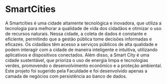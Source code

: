 # SmartCities
 A Smartcities é uma cidade altamente tecnológica e inovadora, que utiliza a tecnologia para melhorar a qualidade de vida dos cidadãos e otimizar o uso de recursos naturais. Nessa cidade, a coleta de dados é constante e eficiente, permitindo que a gestão pública tome decisões informadas e eficazes. Os cidadãos têm acesso a serviços públicos de alta qualidade e podem interagir com a cidade de maneira inteligente e intuitiva, utilizando aplicativos e dispositivos conectados. Além disso, a Smart City é uma cidade sustentável, que prioriza o uso de energia limpa e tecnologias verdes, promovendo o desenvolvimento econômico e a proteção ambiental.  Este projeto foi sugerido pela Faculdade e foi desenvolvido apenas a camada de negócios com persistência ao banco de dados.
